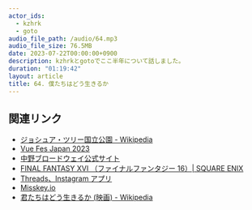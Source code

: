 ```yaml
---
actor_ids:
  - kzhrk
  - goto
audio_file_path: /audio/64.mp3
audio_file_size: 76.5MB
date: 2023-07-22T00:00:00+0900
description: kzhrkとgotoでここ半年について話しました。
duration: "01:19:42"
layout: article
title: 64. 僕たちはどう生きるか
---
```


<!-- prettier-ignore-start -->

## 関連リンク

- [ジョシュア・ツリー国立公園 - Wikipedia](https://ja.wikipedia.org/wiki/%E3%82%B8%E3%83%A7%E3%82%B7%E3%83%A5%E3%82%A2%E3%83%BB%E3%83%84%E3%83%AA%E3%83%BC%E5%9B%BD%E7%AB%8B%E5%85%AC%E5%9C%92)
- [Vue Fes Japan 2023](https://vuefes.jp/2023/)
- [中野ブロードウェイ公式サイト](https://nakano-broadway.com/)
- [FINAL FANTASY XVI （ファイナルファンタジー 16）\| SQUARE ENIX](https://jp.finalfantasyxvi.com/)
- [Threads、Instagram アプリ](https://www.threads.net/)
- [Misskey.io](https://misskey.io/)
- [君たちはどう生きるか (映画) - Wikipedia](<https://ja.wikipedia.org/wiki/%E5%90%9B%E3%81%9F%E3%81%A1%E3%81%AF%E3%81%A9%E3%81%86%E7%94%9F%E3%81%8D%E3%82%8B%E3%81%8B_(%E6%98%A0%E7%94%BB)>)
<!-- prettier-ignore-end -->
